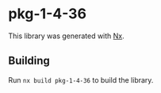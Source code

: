 # pkg-1-4-36

This library was generated with [Nx](https://nx.dev).

## Building

Run `nx build pkg-1-4-36` to build the library.
